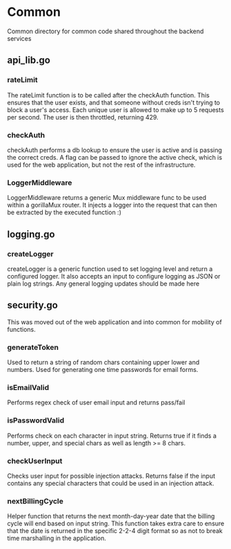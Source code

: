 # Common
Common directory for common code shared throughout the backend services

## api_lib.go

### rateLimit
The rateLimit function is to be called after the checkAuth function. This
ensures that the user exists, and that someone without creds isn't trying
to block a user's access. Each unique user is allowed to make up to 5 
requests per second. The user is then throttled, returning 429. 

### checkAuth
checkAuth performs a db lookup to ensure the user is active and is passing
the correct creds. A flag can be passed to ignore the active check, which 
is used for the web application, but not the rest of the infrastructure. 

### LoggerMiddleware
LoggerMiddleware returns a generic Mux middleware func to be used within a
gorillaMux router. It injects a logger into the request that can then be
extracted by the executed function :)

## logging.go

### createLogger
createLogger is a generic function used to set logging level and return a 
configured logger. It also accepts an input to configure logging as JSON
or plain log strings. Any general logging updates should be made here

## security.go
This was moved out of the web application and into common for mobility of
functions. 

### generateToken
Used to return a string of random chars containing upper lower and numbers.
Used for generating one time passwords for email forms. 

### isEmailValid
Performs regex check of user email input and returns pass/fail

### isPasswordValid
Performs check on each character in input string. Returns true if it finds 
a number, upper, and special chars as well as length >= 8 chars. 

### checkUserInput
Checks user input for possible injection attacks. Returns false if the input
contains any special characters that could be used in an injection attack. 

### nextBillingCycle
Helper function that returns the next month-day-year date that the billing 
cycle will end based on input string. This function takes extra care to 
ensure that the date is returned in the specific 2-2-4 digit format so as 
not to break time marshalling in the application. 
